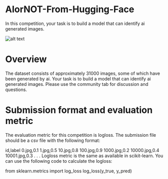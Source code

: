 # AIorNOT-From-Hugging-Face

In this competition, your task is to build a model that can identify ai generated images.

![alt text](http://url/to/img.png)

# Overview
The dataset consists of approximately 31000 images, some of which have been generated by ai. Your task is to build a model that can identify ai generated images. Please use the community tab for discussion and questions.

# Submission format and evaluation metric
The evaluation metric for this competition is logloss. The submission file should be a csv file with the following format:

id,label
0.jpg,0.1
1.jpg,0.5
10.jpg,0.8
100.jpg,0.9
1000.jpg,0.2
10000.jpg,0.4
10001.jpg,0.3
.
.
.
Logloss metric is the same as available in scikit-learn. You can use the following code to calculate the logloss:

from sklearn.metrics import log_loss
log_loss(y_true, y_pred)
